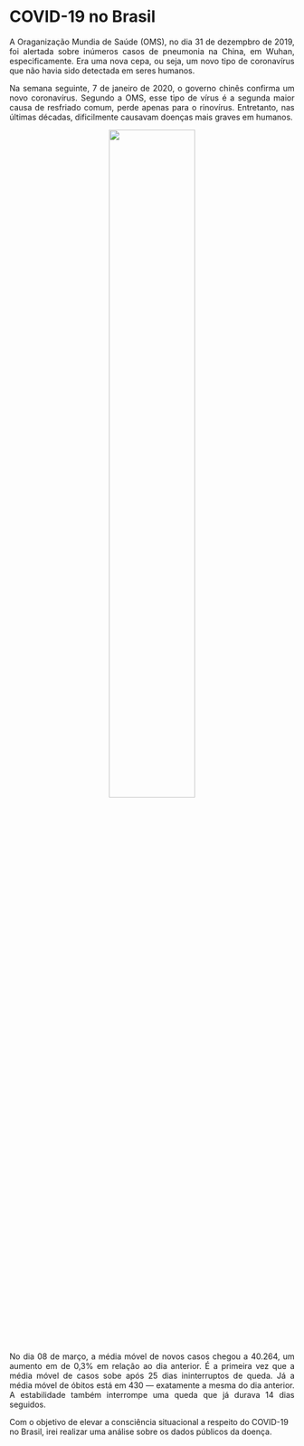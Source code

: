 # **COVID-19 no Brasil**

<p align="justify">
A Oraganização Mundia de Saúde (OMS), no dia 31 de dezempbro de 2019, foi alertada sobre inúmeros casos de pneumonia na China, em Wuhan, especificamente. Era uma nova cepa, ou seja, um novo tipo de coronavírus que não havia sido detectada em seres humanos.

<p align="justify">
Na semana seguinte, 7 de janeiro de 2020, o governo chinês confirma um novo coronavírus. Segundo a OMS, esse tipo de vírus é a segunda maior causa de resfriado comum, perde apenas para o rinovírus. Entretanto, nas últimas décadas, dificilmente causavam doenças mais graves em humanos.


<center>
<img width="55%" src='https://img.freepik.com/free-vector/covid19-coronavirus-red-virus-cell-spread-background-concept_1017-24697.jpg?w=1380'/>
</center>



<p align="justify">
No dia 08 de março, a média móvel de novos casos chegou a 40.264, um aumento em de 0,3% em relação ao dia anterior. É a primeira vez que a média móvel de casos sobe após 25 dias ininterruptos de queda. Já a média móvel de óbitos está em 430 — exatamente a mesma do dia anterior. A estabilidade também interrompe uma queda que já durava 14 dias seguidos.

Com o objetivo de elevar a consciência situacional a respeito do COVID-19 no Brasil, irei realizar uma análise sobre os dados públicos da doença.
